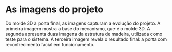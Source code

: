 # As imagens do projeto
Do molde 3D à porta final, as imagens capturam a evolução do projeto. A primeira imagem mostra a base do mecanismo, que é o molde 3D. A segunda apresenta duas imagens da estrutura de madeira, utilizada como teste para o sistema. A terceira imagem revela o resultado final: a porta com reconhecimento facial em funcionamento.
